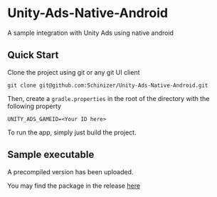 # Unity-Ads-Native-Android
A sample integration with Unity Ads using native android

## Quick Start
Clone the project using git or any git UI client

```
git clone git@github.com:Schinizer/Unity-Ads-Native-Android.git
```

Then, create a `gradle.properties` in the root of the directory with the following property

```
UNITY_ADS_GAMEID=<Your ID here>
```

To run the app, simply just build the project.

## Sample executable
A precompiled version has been uploaded. 

You may find the package in the release [here](https://github.com/Schinizer/Unity-Ads-Native-Android/releases)
